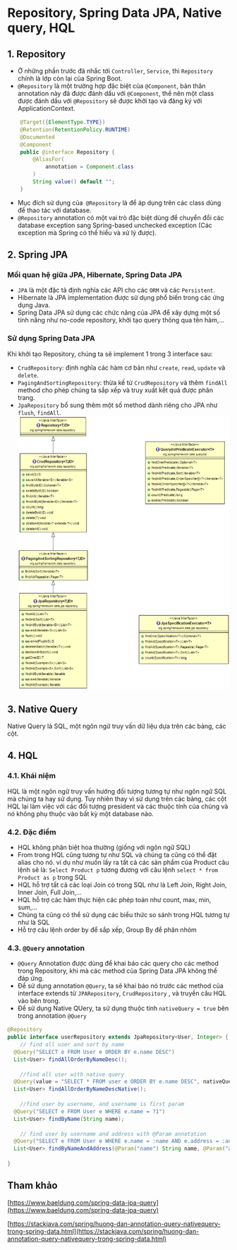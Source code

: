 # Repository, Spring Data JPA, Native query, HQL
## 1. Repository
- Ở những phần trước đã nhắc tới `Controller`, `Service`, thì `Repository` chính là lớp còn lại của Spring Boot.
- `@Repository` là một trường hợp đặc biệt của `@Component`, bản thân annotation này đã được đánh dấu với `@Component`, thế nên một class được đánh dấu với `@Repository` sẽ được khởi tạo và đăng ký với ApplicationContext.

```java
    @Target({ElementType.TYPE})
    @Retention(RetentionPolicy.RUNTIME)
    @Documented
    @Component
    public @interface Repository {
        @AliasFor(
            annotation = Component.class
        )
        String value() default "";
    }
```
- Mục đích sử dụng của` @Repository` là để áp dụng trên các class dùng để thao tác với database.
- `@Repository` annotation có một vai trò đặc biệt dùng để chuyển đổi các database exception sang Spring-based unchecked exception (Các exception mà Spring có thể hiểu và xử lý được).

## 2. Spring JPA
### Mối quan hệ giữa JPA, Hibernate, Spring Data JPA
- `JPA` là một đặc tả định nghĩa các API cho các `ORM` và các `Persistent`.
- Hibernate là JPA implementation được sử dụng phổ biến trong các ứng dụng Java.
- Spring Data JPA sử dụng các chức năng của JPA để xây dựng một số tính năng như no-code repository, khởi tạo query thông qua tên hàm,...
### Sử dụng Spring Data JPA
Khi khởi tạo Repository, chúng ta sẽ implement 1 trong 3 interface sau:
- `CrudRepository`: định nghĩa các hàm cơ bản như `create`, `read`, `update` và `delete`.
- `PagingAndSortingRepository`: thừa kế từ `CrudRepository` và thêm `findAll` method cho phép chúng ta sắp xếp và truy xuất kết quả được phân trang.
- `JpaRepository` bổ sung thêm một số method dành riêng cho JPA như `flush`, `findAll`.
  ![alt](spring-data-jpa-diagram.png)

## 3. Native Query
Native Query là SQL, một ngôn ngữ truy vấn dữ liệu dựa trên các bảng, các cột.

## 4. HQL
### 4.1. Khái niệm
HQL là một ngôn ngữ truy vấn hướng đối tượng tương tự như ngôn ngữ SQL mà chúng ta hay sử dụng. Tuy nhiên thay vì sử dụng trên các bảng, các cột HQL lại làm việc với các đối tượng president và các thuộc tính của chúng và nó không phụ thuộc vào bất kỳ một database nào.
### 4.2. Đặc điểm
- HQL không phân biệt hoa thường (giống với ngôn ngữ SQL)
- From trong HQL cũng tương tự như SQL và chúng ta cũng có thể đặt alias cho nó. ví dụ như muốn lấy ra tất cả các sản phẩm của Product câu lệnh sẽ là: `Select Product p` tương đương với câu lệnh `select * from Product as p` trong SQL
- HQL hỗ trợ tất cả các loại Join có trong SQL như là Left Join, Right Join, Inner Join, Full Join,…
- HQL hỗ trợ các hàm thực hiện các phép toán như count, max, min, sum,…
- Chúng ta cũng có thể sử dụng các biểu thức so sánh trong HQL tương tự như là SQL
- Hỗ trợ câu lệnh order by để sắp xếp, Group By để phân nhóm

### 4.3. `@Query` annotation
 - `@Query` Annotation được dùng để khai báo các query cho các method trong Repository, khi mà các method của Spring Data JPA không thể đáp ứng.
 - Để sử dụng annotation `@Query`, ta sẽ khai báo nó trước các method của interface extends từ `JPARepository`, `CrudRepository` , và truyền câu HQL vào bên trong.
 - Để sử dụng Native QUery, ta sử dụng thuộc tính `nativeQuery = true` bên trong annotation `@Query`

```java
@Repository
public interface userRepository extends JpaRepository<User, Integer> {
    // find all user and sort by name
  @Query("SELECT e FROM User e ORDER BY e.name DESC")
  List<User> findAllOrderByNameDesc();

    //find all user with native query
  @Query(value = "SELECT * FROM user e ORDER BY e.name DESC", nativeQuery = true)
  List<User> findAllOrderByNameDescNative();

    //find user by username, and username is first param
  @Query("SELECT e FROM User e WHERE e.name = ?1")
  List<User> findByName(String name);

    // find user by username and address with @Param annotation
  @Query("SELECT e FROM User e WHERE e.name = :name AND e.address = :address")
  List<User> findByNameAndAddress(@Param("name") String name, @Param("address") String address);

}
```

## Tham khảo

[https://www.baeldung.com/spring-data-jpa-query](https://www.baeldung.com/spring-data-jpa-query)

[https://stackjava.com/spring/huong-dan-annotation-query-nativequery-trong-spring-data.html](https://stackjava.com/spring/huong-dan-annotation-query-nativequery-trong-spring-data.html)